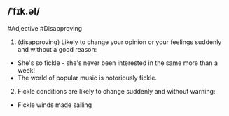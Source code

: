 ## /ˈfɪk.əl/
#Adjective  #Disapproving
1. (disapproving) Likely to change your opinion or your feelings suddenly and without a good reason:

- She's so fickle - she's never been interested in the same more than a week!
- The world of popular music is notoriously fickle.

2. Fickle conditions are likely to change suddenly and without warning:

- Fickle winds made sailing